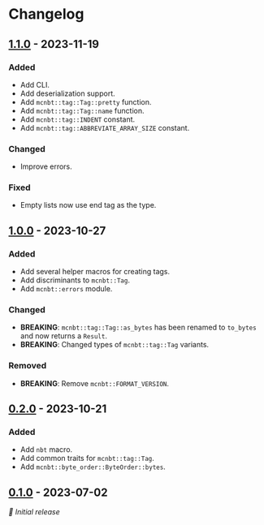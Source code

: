 # Changelog

## [1.1.0] - 2023-11-19

### Added

- Add CLI.
- Add deserialization support.
- Add `mcnbt::tag::Tag::pretty` function.
- Add `mcnbt::tag::Tag::name` function.
- Add `mcnbt::tag::INDENT` constant.
- Add `mcnbt::tag::ABBREVIATE_ARRAY_SIZE` constant.

### Changed

- Improve errors.

### Fixed

- Empty lists now use end tag as the type.


## [1.0.0] - 2023-10-27

### Added

- Add several helper macros for creating tags.
- Add discriminants to `mcnbt::Tag`.
- Add `mcnbt::errors` module.

### Changed

- **BREAKING**: `mcnbt::tag::Tag::as_bytes` has been renamed to `to_bytes` and now
  returns a `Result`.
- **BREAKING**: Changed types of `mcnbt::tag::Tag` variants.

### Removed

- **BREAKING**: Remove `mcnbt::FORMAT_VERSION`.


## [0.2.0] - 2023-10-21

### Added

- Add `nbt` macro.
- Add common traits for `mcnbt::tag::Tag`.
- Add `mcnbt::byte_order::ByteOrder::bytes`.


## [0.1.0] - 2023-07-02

_🍰 Initial release_


[1.1.0]: https://github.com/phoenixr-codes/mcnbt/compare/v1.0.0...v1.1.0
[1.0.0]: https://github.com/phoenixr-codes/mcnbt/compare/v0.2.0...v1.0.0
[0.2.0]: https://github.com/phoenixr-codes/mcnbt/compare/v0.1.0...v0.2.0
[0.1.0]: https://github.com/phoenixr-codes/mcnbt/releases/v0.1.0
